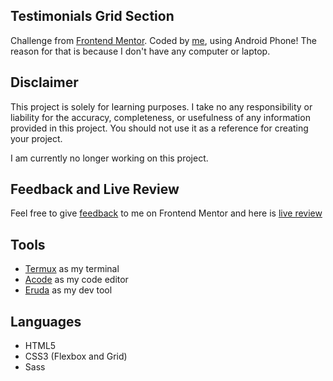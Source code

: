 ## Testimonials Grid Section

Challenge from
[Frontend Mentor](https://www.frontendmentor.io/challenges/testimonials-grid-section-Nnw6J7Un7).
Coded by [me](https://www.frontendmentor.io/profile/vanzasetia), using Android Phone! The reason for that is because I don't have any
computer or laptop.

## Disclaimer

This project is solely for learning purposes. I take no any responsibility or liability for the accuracy, completeness, or usefulness of any information provided in this project. You should not use it as a reference for creating your project.

I am currently no longer working on this project.

## Feedback and Live Review

Feel free to give [feedback](https://www.frontendmentor.io/solutions/testimonials-grid-section-html5-css3-sass-raBPCGSDm) to me on Frontend Mentor and here is
[live review](https://testimonials-grid-section-vs.netlify.app/)

## Tools

- [Termux](https://f-droid.org/packages/com.termux/) as my terminal
- [Acode](https://play.google.com/store/apps/details?id=com.foxdebug.acodefree)
  as my code editor
- [Eruda](https://github.com/liriliri/eruda) as my dev tool

## Languages

- HTML5
- CSS3 (Flexbox and Grid)
- Sass
